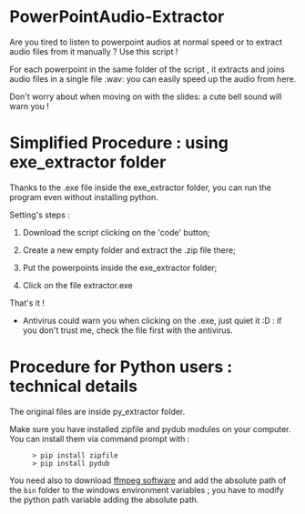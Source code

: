 # PowerPointAudio-Extractor

Are you tired to listen to powerpoint audios at normal speed or to extract audio files from it manually ? Use this script ! 

For each powerpoint in the same folder of the script , it extracts and joins audio files in a single file .wav: you can easily speed up the audio from here. 

Don't worry about when moving on with the slides: a cute bell sound will warn you ! 

# Simplified Procedure : using exe_extractor folder

Thanks to the .exe file inside the exe_extractor folder, you can run the program even without installing python.

Setting's steps :

1) Download the script clicking on the 'code' button;

2) Create a new empty folder and extract the .zip file there;

3) Put the powerpoints inside the exe_extractor folder;

4) Click on the file extractor.exe 

That's it ! 

- Antivirus could warn you when clicking on the .exe, just quiet it :D : if you don't trust me, check the file first with the antivirus.

# Procedure for Python users : technical details 

The original files are inside py_extractor folder.

Make sure you have installed zipfile and pydub modules on your computer.
You can install them via command prompt with :
<figure><pre><code>> pip install zipfile
> pip install pydub
</code></pre></figure>

You need also to download [ffmpeg software](https://ffmpeg.org/download.html) and add the absolute path of the <code>bin</code> folder to the windows environment variables ; you have to modify the python path variable adding the absolute path.
